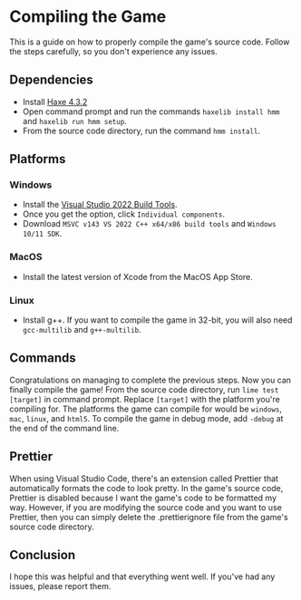 # Compiling the Game
This is a guide on how to properly compile the game's source code. Follow the steps carefully, so you don't experience any issues.

## Dependencies
* Install [Haxe 4.3.2](https://haxe.org/download/version/4.3.2/)
* Open command prompt and run the commands `haxelib install hmm` and `haxelib run hmm setup`.
* From the source code directory, run the command `hmm install`.

## Platforms
### Windows
* Install the [Visual Studio 2022 Build Tools](https://aka.ms/vs/17/release/vs_BuildTools.exe).
* Once you get the option, click `Individual components`.
* Download `MSVC v143 VS 2022 C++ x64/x86 build tools` and `Windows 10/11 SDK`.
### MacOS
* Install the latest version of Xcode from the MacOS App Store.
### Linux
* Install g++. If you want to compile the game in 32-bit, you will also need `gcc-multilib` and `g++-multilib`.

## Commands
Congratulations on managing to complete the previous steps. Now you can finally compile the game! From the source code directory, run `lime test [target]` in command prompt.
Replace `[target]` with the platform you're compiling for. The platforms the game can compile for would be `windows`, `mac`, `linux`, and `html5`. To compile the game in debug mode, add `-debug` at the end of the command line.

## Prettier
When using Visual Studio Code, there's an extension called Prettier that automatically formats the code to look pretty. In the game's source code, Prettier is disabled because I want the game's code to be formatted my way. However, if you are modifying the source code and you want to use Prettier, then you can simply delete the .prettierignore file from the game's source code directory.

## Conclusion
I hope this was helpful and that everything went well. If you've had any issues, please report them.
